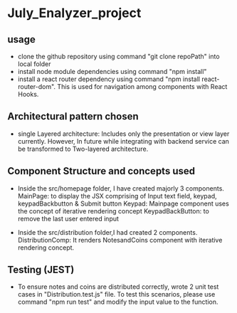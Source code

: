 # July_Enalyzer_project

## usage
- clone the github repository using command "git clone repoPath" into local folder
- install node module dependencies using command "npm install"
- install a react router dependency using command "npm install react-router-dom". This is used for navigation among components with React Hooks.

## Architectural pattern chosen
- single Layered architecture: Includes only the presentation or view layer currently. However, In future while integrating with backend service can be transformed to Two-layered architecture. 

## Component Structure and concepts used
- Inside the src/homepage folder, I have created majorly 3 components.
MainPage: to display the JSX comprising of Input text field, keypad, keypadBackbutton & Submit button
Keypad: Mainpage component uses the concept of iterative rendering concept
KeypadBackButton: to remove the last user entered input

- Inside the src/distribution folder,I had created 2 components.
DistributionComp: It renders NotesandCoins component with iterative rendering concept.

## Testing (JEST)
- To ensure notes and coins are distributed correctly, wrote 2 unit test cases in "Distribution.test.js" file.
  To test this scenarios, please use command "npm run test" and modify the input value to the function.

